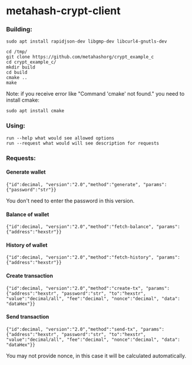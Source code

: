 # metahash-crypt-client

### Building:
```shell
sudo apt install rapidjson-dev libgmp-dev libcurl4-gnutls-dev

cd /tmp/
git clone https://github.com/metahashorg/crypt_example_c
cd crypt_example_c/
mkdir build
cd build
cmake ..
make
```
Note: if you receive error like "Command 'cmake' not found." you need to install cmake:
```shell
sudo apt install cmake
```

### Using:
```
run --help what would see allowed options
run --request what would will see description for requests
```

### Requests:

#### Generate wallet 
```
{"id":decimal, "version":"2.0","method":"generate", "params":{"password":"str"}}
```
You don't need to enter the password in this version. 

#### Balance of wallet 
```
{"id":decimal, "version":"2.0","method":"fetch-balance", "params":{"address":"hexstr"}}
```

#### History of wallet 
```
{"id":decimal, "version":"2.0","method":"fetch-history", "params":{"address":"hexstr"}}
```

#### Create transaction 
```
{"id":decimal, "version":"2.0","method":"create-tx", "params":{"address":"hexstr", "password":"str", "to":"hexstr", "value":"decimal/all", "fee":"decimal", "nonce":"decimal", "data": "dataHex"}}
```

#### Send transaction 
```
{"id":decimal, "version":"2.0","method":"send-tx", "params":{"address":"hexstr", "password":"str", "to":"hexstr", "value":"decimal/all", "fee":"decimal", "nonce":"decimal", "data": "dataHex"}}
```
You may not provide nonce, in this case it will be calculated automatically.

